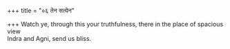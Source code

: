 +++
title = "०६ तेन सत्येन"

+++
Watch ye, through this your truthfulness, there in the place of spacious view  
     Indra and Agni, send us bliss.